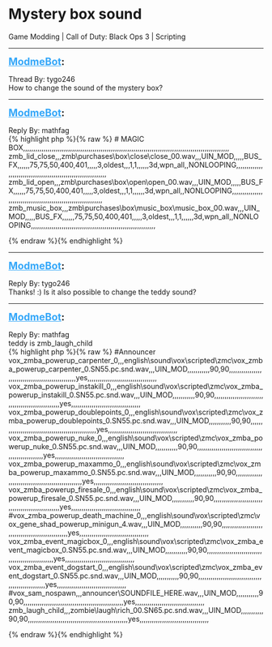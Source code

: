 # Mystery box sound
Game Modding | Call of Duty: Black Ops 3 | Scripting

---
<strong style="font-size: 1.4em;"><span style="text-decoration: underline;text-decoration-color: #34a7f9;"><span style="color:#34a7f9;">ModmeBot</span></span>:</strong>

<p>Thread By: tygo246<br />How to change the sound of the mystery box?</p>

---
<strong style="font-size: 1.4em;"><span style="text-decoration: underline;text-decoration-color: #34a7f9;"><span style="color:#34a7f9;">ModmeBot</span></span>:</strong>

<p>Reply By: mathfag<br />{% highlight php %}{% raw %}
# MAGIC BOX,,,,,,,,,,,,,,,,,,,,,,,,,,,,,,,,,,,,,,,,,,,,,,,,,,,,,,,,,,,,,,,,,,,,,,,,,,,,,,,,,,,,,,,,,,,,,,,,,,,,,
zmb_lid_close,,,zmb\purchases\box\close\close_00.wav,,,UIN_MOD,,,,,BUS_FX,,,,,,75,75,50,400,401,,,,,3,oldest,,,1,1,,,,,,3d,wpn_all,,NONLOOPING,,,,,,,,,,,,,,,,,,,,,,,,,,,,,,,,,,,,,,,,,,,,,,,,,,,,,,,,,,,,,
zmb_lid_open,,,zmb\purchases\box\open\open_00.wav,,,UIN_MOD,,,,,BUS_FX,,,,,,75,75,50,400,401,,,,,3,oldest,,,1,1,,,,,,3d,wpn_all,,NONLOOPING,,,,,,,,,,,,,,,,,,,,,,,,,,,,,,,,,,,,,,,,,,,,,,,,,,,,,,,,,,,,,
zmb_music_box,,,zmb\purchases\box\music_box\music_box_00.wav,,,UIN_MOD,,,,,BUS_FX,,,,,,75,75,50,400,401,,,,,3,oldest,,,1,1,,,,,,3d,wpn_all,,NONLOOPING,,,,,,,,,,,,,,,,,,,,,,,,,,,,,,,,,,,,,,,,,,,,,,,,,,,,,,,,,,,,,

{% endraw %}{% endhighlight %}
</p>

---
<strong style="font-size: 1.4em;"><span style="text-decoration: underline;text-decoration-color: #34a7f9;"><span style="color:#34a7f9;">ModmeBot</span></span>:</strong>

<p>Reply By: tygo246<br />Thanks! :) Is it also possible to change the teddy sound?</p>

---
<strong style="font-size: 1.4em;"><span style="text-decoration: underline;text-decoration-color: #34a7f9;"><span style="color:#34a7f9;">ModmeBot</span></span>:</strong>

<p>Reply By: mathfag<br />teddy is zmb_laugh_child<br />{% highlight php %}{% raw %}
#Announcer
vox_zmba_powerup_carpenter_0,,,english\sound\vox\scripted\zmc\vox_zmba_powerup_carpenter_0.SN55.pc.snd.wav,,,UIN_MOD,,,,,,,,,,,90,90,,,,,,,,,,,,,,,,,,,,,,,,,,,,,,,,,,,,,,,,,,,,,,,,,yes,,,,,,,,,,,,,,,,,,,,,,,,,,,,,,,,,,
vox_zmba_powerup_instakill_0,,,english\sound\vox\scripted\zmc\vox_zmba_powerup_instakill_0.SN55.pc.snd.wav,,,UIN_MOD,,,,,,,,,,,90,90,,,,,,,,,,,,,,,,,,,,,,,,,,,,,,,,,,,,,,,,,,,,,,,,,yes,,,,,,,,,,,,,,,,,,,,,,,,,,,,,,,,,,
vox_zmba_powerup_doublepoints_0,,,english\sound\vox\scripted\zmc\vox_zmba_powerup_doublepoints_0.SN55.pc.snd.wav,,,UIN_MOD,,,,,,,,,,,90,90,,,,,,,,,,,,,,,,,,,,,,,,,,,,,,,,,,,,,,,,,,,,,,,,,yes,,,,,,,,,,,,,,,,,,,,,,,,,,,,,,,,,,
vox_zmba_powerup_nuke_0,,,english\sound\vox\scripted\zmc\vox_zmba_powerup_nuke_0.SN55.pc.snd.wav,,,UIN_MOD,,,,,,,,,,,90,90,,,,,,,,,,,,,,,,,,,,,,,,,,,,,,,,,,,,,,,,,,,,,,,,,yes,,,,,,,,,,,,,,,,,,,,,,,,,,,,,,,,,,
vox_zmba_powerup_maxammo_0,,,english\sound\vox\scripted\zmc\vox_zmba_powerup_maxammo_0.SN55.pc.snd.wav,,,UIN_MOD,,,,,,,,,,,90,90,,,,,,,,,,,,,,,,,,,,,,,,,,,,,,,,,,,,,,,,,,,,,,,,,yes,,,,,,,,,,,,,,,,,,,,,,,,,,,,,,,,,,
vox_zmba_powerup_firesale_0,,,english\sound\vox\scripted\zmc\vox_zmba_powerup_firesale_0.SN55.pc.snd.wav,,,UIN_MOD,,,,,,,,,,,90,90,,,,,,,,,,,,,,,,,,,,,,,,,,,,,,,,,,,,,,,,,,,,,,,,,yes,,,,,,,,,,,,,,,,,,,,,,,,,,,,,,,,,,
#vox_zmba_powerup_death_machine_0,,,english\sound\vox\scripted\zmc\vox_gene_shad_powerup_minigun_4.wav,,,UIN_MOD,,,,,,,,,,,90,90,,,,,,,,,,,,,,,,,,,,,,,,,,,,,,,,,,,,,,,,,,,,,,,,,yes,,,,,,,,,,,,,,,,,,,,,,,,,,,,,,,,,,
vox_zmba_event_magicbox_0,,,english\sound\vox\scripted\zmc\vox_zmba_event_magicbox_0.SN55.pc.snd.wav,,,UIN_MOD,,,,,,,,,,,90,90,,,,,,,,,,,,,,,,,,,,,,,,,,,,,,,,,,,,,,,,,,,,,,,,,yes,,,,,,,,,,,,,,,,,,,,,,,,,,,,,,,,,,
vox_zmba_event_dogstart_0,,,english\sound\vox\scripted\zmc\vox_zmba_event_dogstart_0.SN55.pc.snd.wav,,,UIN_MOD,,,,,,,,,,,90,90,,,,,,,,,,,,,,,,,,,,,,,,,,,,,,,,,,,,,,,,,,,,,,,,,yes,,,,,,,,,,,,,,,,,,,,,,,,,,,,,,,,,,
#vox_sam_nospawn,,,announcer\SOUNDFILE_HERE.wav,,,UIN_MOD,,,,,,,,,,,90,90,,,,,,,,,,,,,,,,,,,,,,,,,,,,,,,,,,,,,,,,,,,,,,,,,yes,,,,,,,,,,,,,,,,,,,,,,,,,,,,,,,,,,
zmb_laugh_child,,,zombie\laugh\rich_00.SN65.pc.snd.wav,,,UIN_MOD,,,,,,,,,,,90,90,,,,,,,,,,,,,,,,,,,,,,,,,,,,,,,,,,,,,,,,,,,,,,,,,yes,,,,,,,,,,,,,,,,,,,,,,,,,,,,,,,,,,

{% endraw %}{% endhighlight %}
</p>
